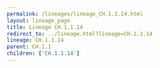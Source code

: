 ```yaml
---
permalink: /lineages/lineage_CH.1.1.14.html
layout: lineage_page
title: Lineage CH.1.1.14
redirect_to: ../lineage.html?lineage=CH.1.1.14
lineage: CH.1.1.14
parent: CH.1.1
children: ['CH.1.1.14']
---
```

